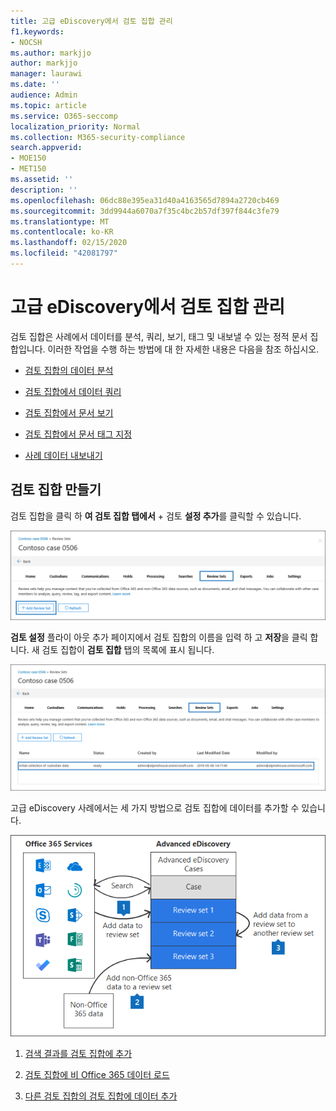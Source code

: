 ```yaml
---
title: 고급 eDiscovery에서 검토 집합 관리
f1.keywords:
- NOCSH
ms.author: markjjo
author: markjjo
manager: laurawi
ms.date: ''
audience: Admin
ms.topic: article
ms.service: O365-seccomp
localization_priority: Normal
ms.collection: M365-security-compliance
search.appverid:
- MOE150
- MET150
ms.assetid: ''
description: ''
ms.openlocfilehash: 06dc88e395ea31d40a4163565d7894a2720cb469
ms.sourcegitcommit: 3dd9944a6070a7f35c4bc2b57df397f844c3fe79
ms.translationtype: MT
ms.contentlocale: ko-KR
ms.lasthandoff: 02/15/2020
ms.locfileid: "42081797"
---
```

# <a name="manage-review-sets-in-advanced-ediscovery"></a>고급 eDiscovery에서 검토 집합 관리

검토 집합은 사례에서 데이터를 분석, 쿼리, 보기, 태그 및 내보낼 수 있는 정적 문서 집합입니다. 이러한 작업을 수행 하는 방법에 대 한 자세한 내용은 다음을 참조 하십시오.

- [검토 집합의 데이터 분석](analyzing-data-in-review-set.md)

- [검토 집합에서 데이터 쿼리](review-set-search.md)

- [검토 집합에서 문서 보기](view-documents-in-review-set.md)

- [검토 집합에서 문서 태그 지정](tagging-documents.md)

- [사례 데이터 내보내기](exporting-data-ediscover20.md)

## <a name="create-a-review-set"></a>검토 집합 만들기

검토 집합을 클릭 하 **여 검토 집합 탭에서** + 검토 **설정 추가**를 클릭할 수 있습니다.

![검토 설정 추가](../media/f45c51d9-585d-47d1-b7fb-0288715e0b6a.png)

**검토 설정** 플라이 아웃 추가 페이지에서 검토 집합의 이름을 입력 하 고 **저장**을 클릭 합니다. 새 검토 집합이 **검토 집합** 탭의 목록에 표시 됩니다.

![검토 설정 탭에 나열 된 새 검토 집합](../media/AeDnewreviewset.png)

고급 eDiscovery 사례에서는 세 가지 방법으로 검토 집합에 데이터를 추가할 수 있습니다.

![검토 집합에 추가 하는 세 가지 방법](../media/1f1f4efd-c03b-4255-bc3d-df358e56549c.png)

1. [검색 결과를 검토 집합에 추가](add-data-to-review-set.md)

2. [검토 집합에 비 Office 365 데이터 로드](load-non-office365-data.md)

3. [다른 검토 집합의 검토 집합에 데이터 추가](add-data-to-review-set-from-another-review-set.md)
